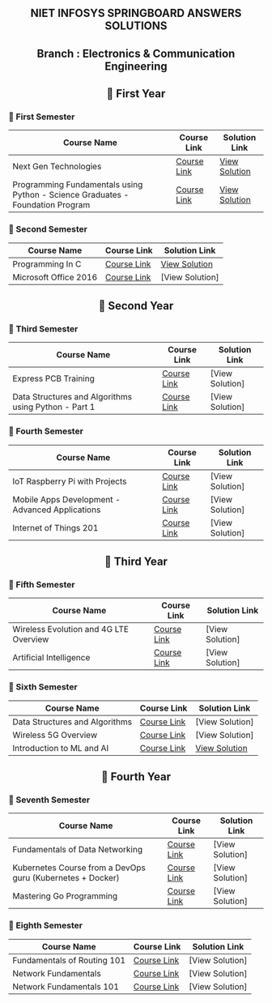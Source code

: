 <div align="center">

  ## NIET INFOSYS SPRINGBOARD ANSWERS SOLUTIONS

  ## Branch : Electronics & Communication Engineering

  ## 🔷 First Year  

</div>

### 🔸 First Semester

| Course Name                                      | Course Link | Solution Link |
|------------------------------------------------|-------------|---------------|
| Next Gen Technologies                        | [Course Link](https://infyspringboard.onwingspan.com/web/en/app/toc/lex_auth_01255932461115801653_shared/overview) | [View Solution](https://github.com/DevGoyalG/NIET-Infosys-Springboard/tree/main/Next%20Gen%20Technologies) |
| Programming Fundamentals using Python - Science Graduates - Foundation Program                 | [Course Link](https://infyspringboard.onwingspan.com/web/en/app/toc/lex_auth_0127412552654028801068_shared/overview) | [View Solution](https://github.com/DevGoyalG/NIET-Infosys-Springboard/tree/main/Programming%20Fundamentals%20using%20Python%20-%20Science%20Graduates%20-%20Foundation%20Program) |

### 🔸 Second Semester

| Course Name                                      | Course Link | Solution Link |
|------------------------------------------------|-------------|---------------|
| Programming In C                        | [Course Link](https://infyspringboard.onwingspan.com/web/en/app/toc/lex_auth_012996602861608960271_shared/overview) | [View Solution](https://github.com/DevGoyalG/NIET-Infosys-Springboard/tree/main/Programming%20in%20C) |
| Microsoft Office 2016                 | [Course Link](https://infyspringboard.onwingspan.com/web/en/app/toc/lex_auth_01384339925970944038247_shared/overview) | [View Solution] |

<div align="center">
  
  ## 🔷 Second Year
  
</div>

### 🔸 Third Semester

| Course Name                                      | Course Link | Solution Link |
|------------------------------------------------|-------------|---------------|
| Express PCB Training                     | [Course Link](https://infyspringboard.onwingspan.com/web/en/app/toc/lex_auth_01384317577767321632299_shared/overview) | [View Solution] |
| Data Structures and Algorithms using Python - Part 1                 | [Course Link](https://infyspringboard.onwingspan.com/web/en/app/toc/lex_auth_0125409722749255681063_shared/overview) | [View Solution] |

### 🔸 Fourth Semester

| Course Name                                      | Course Link | Solution Link |
|------------------------------------------------|-------------|---------------|
| IoT Raspberry Pi with Projects                          | [Course Link](https://infyspringboard.onwingspan.com/web/en/app/toc/lex_auth_01384789198063206456721_shared/overview) | [View Solution] |
| Mobile Apps Development - Advanced Applications                  | [Course Link](https://infyspringboard.onwingspan.com/web/en/app/toc/lex_auth_0138418887247626247150_shared/overview) | [View Solution] |
| Internet of Things 201                         | [Course Link](https://infyspringboard.onwingspan.com/web/en/app/toc/lex_auth_0129563012988354561318_shared/overview) | [View Solution] |

<div align="center">
  
  ## 🔷 Third Year
  
</div>

### 🔸 Fifth Semester

| Course Name                                      | Course Link | Solution Link |
|------------------------------------------------  |-------------|---------------|
| Wireless Evolution and 4G LTE Overview                         | [Course Link](https://infyspringboard.onwingspan.com/web/en/app/toc/lex_auth_0126690195044843520_shared/overview) | [View Solution] |
| Artificial Intelligence                         | [Course Link](https://infyspringboard.onwingspan.com/web/en/app/toc/lex_auth_01384246969322700815386_shared/overview) | [View Solution] |

### 🔸 Sixth Semester

| Course Name                                      | Course Link | Solution Link |
|------------------------------------------------  |-------------|---------------|
| Data Structures and Algorithms                         | [Course Link](https://infyspringboard.onwingspan.com/web/en/app/toc/lex_auth_01384203240484864010470_shared/overview) | [View Solution] |
| Wireless 5G Overview                          | [Course Link](https://infyspringboard.onwingspan.com/web/en/app/toc/lex_auth_0130807757242204161122_shared/overview) | [View Solution] |
| Introduction to ML and AI                         | [Course Link](https://infyspringboard.onwingspan.com/web/en/app/toc/lex_auth_0137398721079705605/overview) | [View Solution](https://github.com/DevGoyalG/NIET-Infosys-Springboard/tree/main/Introduction%20to%20ML%20and%20AI) |

<div align="center">
  
  ## 🔷 Fourth Year
  
</div>

### 🔸 Seventh Semester

| Course Name                                      | Course Link | Solution Link |
|------------------------------------------------|-------------|---------------|
| Fundamentals of Data Networking                         | [Course Link](https://infyspringboard.onwingspan.com/web/en/app/toc/lex_auth_012807053341081600207_shared/overview) | [View Solution] |
| Kubernetes Course from a DevOps guru (Kubernetes + Docker) | [Course Link](https://infyspringboard.onwingspan.com/web/en/app/toc/lex_auth_01384659440540876851119_shared/overview) | [View Solution] |
| Mastering Go Programming                          | [Course Link](https://infyspringboard.onwingspan.com/web/en/app/toc/lex_auth_0130944316508323842425_shared/overview) | [View Solution] |

### 🔸 Eighth Semester

| Course Name                                      | Course Link | Solution Link |
|------------------------------------------------|-------------|---------------|
| Fundamentals of Routing 101                        | [Course Link](https://infyspringboard.onwingspan.com/web/en/app/toc/lex_auth_012876444773040128213_shared/overview) | [View Solution] |
| Network Fundamentals                        | [Course Link](https://infyspringboard.onwingspan.com/web/en/app/toc/lex_auth_012683751296065536354_shared/overview) | [View Solution] |
| Network Fundamentals 101                         | [Course Link](https://infyspringboard.onwingspan.com/web/en/app/toc/lex_auth_012874910653456384163_shared/overview) | [View Solution] |
